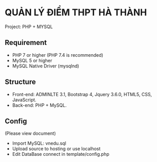 # QUẢN LÝ ĐIỂM THPT HÀ THÀNH

Project: PHP + MYSQL 

## Requirement

- PHP 7 or higher (PHP 7.4 is recommended)
- MySQL 5 or higher
- MySQL Native Driver (mysqlnd)

## Structure

-	Front-end: ADMINLTE 3.1, Bootstrap 4, Jquery 3.6.0, HTML5, CSS, JavaScript.
-	Back-end: PHP + MySQL.

## Config
(Please view document)
- Import MySQL: vnedu.sql
- Upload source to hosting or use localhost
- Edit DataBase connect in template/config.php
